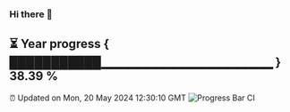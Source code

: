 ### Hi there 👋
⏳ Year progress { ███████████▁▁▁▁▁▁▁▁▁▁▁▁▁▁▁▁▁▁▁ } 38.39 %
---
⏰ Updated on Mon, 20 May 2024 12:30:10 GMT
![Progress Bar CI](https://github.com/liununu/liununu/workflows/Progress%20Bar%20CI/badge.svg)
